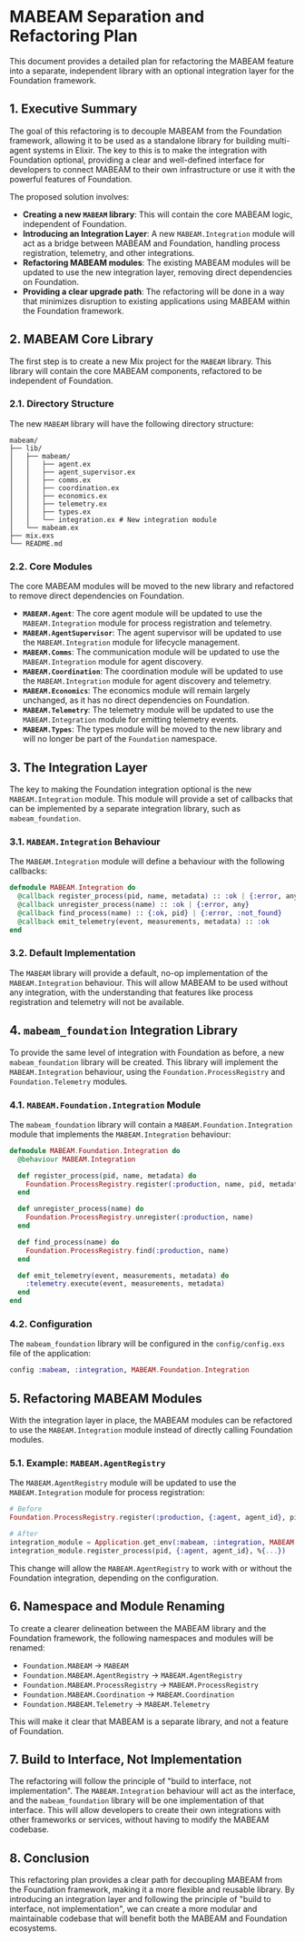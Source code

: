 
# MABEAM Separation and Refactoring Plan

This document provides a detailed plan for refactoring the MABEAM feature into a separate, independent library with an optional integration layer for the Foundation framework.

## 1. Executive Summary

The goal of this refactoring is to decouple MABEAM from the Foundation framework, allowing it to be used as a standalone library for building multi-agent systems in Elixir. The key to this is to make the integration with Foundation optional, providing a clear and well-defined interface for developers to connect MABEAM to their own infrastructure or use it with the powerful features of Foundation.

The proposed solution involves:

- **Creating a new `MABEAM` library**: This will contain the core MABEAM logic, independent of Foundation.
- **Introducing an Integration Layer**: A new `MABEAM.Integration` module will act as a bridge between MABEAM and Foundation, handling process registration, telemetry, and other integrations.
- **Refactoring MABEAM modules**: The existing MABEAM modules will be updated to use the new integration layer, removing direct dependencies on Foundation.
- **Providing a clear upgrade path**: The refactoring will be done in a way that minimizes disruption to existing applications using MABEAM within the Foundation framework.

## 2. MABEAM Core Library

The first step is to create a new Mix project for the `MABEAM` library. This library will contain the core MABEAM components, refactored to be independent of Foundation.

### 2.1. Directory Structure

The new `MABEAM` library will have the following directory structure:

```
mabeam/
├── lib/
│   ├── mabeam/
│   │   ├── agent.ex
│   │   ├── agent_supervisor.ex
│   │   ├── comms.ex
│   │   ├── coordination.ex
│   │   ├── economics.ex
│   │   ├── telemetry.ex
│   │   ├── types.ex
│   │   └── integration.ex # New integration module
│   └── mabeam.ex
├── mix.exs
└── README.md
```

### 2.2. Core Modules

The core MABEAM modules will be moved to the new library and refactored to remove direct dependencies on Foundation.

- **`MABEAM.Agent`**: The core agent module will be updated to use the `MABEAM.Integration` module for process registration and telemetry.
- **`MABEAM.AgentSupervisor`**: The agent supervisor will be updated to use the `MABEAM.Integration` module for lifecycle management.
- **`MABEAM.Comms`**: The communication module will be updated to use the `MABEAM.Integration` module for agent discovery.
- **`MABEAM.Coordination`**: The coordination module will be updated to use the `MABEAM.Integration` module for agent discovery and telemetry.
- **`MABEAM.Economics`**: The economics module will remain largely unchanged, as it has no direct dependencies on Foundation.
- **`MABEAM.Telemetry`**: The telemetry module will be updated to use the `MABEAM.Integration` module for emitting telemetry events.
- **`MABEAM.Types`**: The types module will be moved to the new library and will no longer be part of the `Foundation` namespace.

## 3. The Integration Layer

The key to making the Foundation integration optional is the new `MABEAM.Integration` module. This module will provide a set of callbacks that can be implemented by a separate integration library, such as `mabeam_foundation`.

### 3.1. `MABEAM.Integration` Behaviour

The `MABEAM.Integration` module will define a behaviour with the following callbacks:

```elixir
defmodule MABEAM.Integration do
  @callback register_process(pid, name, metadata) :: :ok | {:error, any}
  @callback unregister_process(name) :: :ok | {:error, any}
  @callback find_process(name) :: {:ok, pid} | {:error, :not_found}
  @callback emit_telemetry(event, measurements, metadata) :: :ok
end
```

### 3.2. Default Implementation

The `MABEAM` library will provide a default, no-op implementation of the `MABEAM.Integration` behaviour. This will allow MABEAM to be used without any integration, with the understanding that features like process registration and telemetry will not be available.

## 4. `mabeam_foundation` Integration Library

To provide the same level of integration with Foundation as before, a new `mabeam_foundation` library will be created. This library will implement the `MABEAM.Integration` behaviour, using the `Foundation.ProcessRegistry` and `Foundation.Telemetry` modules.

### 4.1. `MABEAM.Foundation.Integration` Module

The `mabeam_foundation` library will contain a `MABEAM.Foundation.Integration` module that implements the `MABEAM.Integration` behaviour:

```elixir
defmodule MABEAM.Foundation.Integration do
  @behaviour MABEAM.Integration

  def register_process(pid, name, metadata) do
    Foundation.ProcessRegistry.register(:production, name, pid, metadata)
  end

  def unregister_process(name) do
    Foundation.ProcessRegistry.unregister(:production, name)
  end

  def find_process(name) do
    Foundation.ProcessRegistry.find(:production, name)
  end

  def emit_telemetry(event, measurements, metadata) do
    :telemetry.execute(event, measurements, metadata)
  end
end
```

### 4.2. Configuration

The `mabeam_foundation` library will be configured in the `config/config.exs` file of the application:

```elixir
config :mabeam, :integration, MABEAM.Foundation.Integration
```

## 5. Refactoring MABEAM Modules

With the integration layer in place, the MABEAM modules can be refactored to use the `MABEAM.Integration` module instead of directly calling Foundation modules.

### 5.1. Example: `MABEAM.AgentRegistry`

The `MABEAM.AgentRegistry` module will be updated to use the `MABEAM.Integration` module for process registration:

```elixir
# Before
Foundation.ProcessRegistry.register(:production, {:agent, agent_id}, pid, %{...})

# After
integration_module = Application.get_env(:mabeam, :integration, MABEAM.Integration.NoOp)
integration_module.register_process(pid, {:agent, agent_id}, %{...})
```

This change will allow the `MABEAM.AgentRegistry` to work with or without the Foundation integration, depending on the configuration.

## 6. Namespace and Module Renaming

To create a clearer delineation between the MABEAM library and the Foundation framework, the following namespaces and modules will be renamed:

- `Foundation.MABEAM` -> `MABEAM`
- `Foundation.MABEAM.AgentRegistry` -> `MABEAM.AgentRegistry`
- `Foundation.MABEAM.ProcessRegistry` -> `MABEAM.ProcessRegistry`
- `Foundation.MABEAM.Coordination` -> `MABEAM.Coordination`
- `Foundation.MABEAM.Telemetry` -> `MABEAM.Telemetry`

This will make it clear that MABEAM is a separate library, and not a feature of Foundation.

## 7. Build to Interface, Not Implementation

The refactoring will follow the principle of "build to interface, not implementation". The `MABEAM.Integration` behaviour will act as the interface, and the `mabeam_foundation` library will be one implementation of that interface. This will allow developers to create their own integrations with other frameworks or services, without having to modify the MABEAM codebase.

## 8. Conclusion

This refactoring plan provides a clear path for decoupling MABEAM from the Foundation framework, making it a more flexible and reusable library. By introducing an integration layer and following the principle of "build to interface, not implementation", we can create a more modular and maintainable codebase that will benefit both the MABEAM and Foundation ecosystems.
